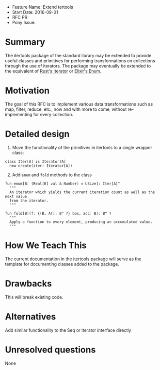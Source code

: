 - Feature Name: Extend tertools
- Start Date: 2016-09-01
- RFC PR: 
- Pony Issue: 

# Summary

The itertools package of the standard library may be extended to provide useful classes and primitives for performing transformations on collections through the use of iterators. The package may eventually be extended to the equivalent of [Rust's Iterator](https://doc.rust-lang.org/std/iter/trait.Iterator.html) or [Elixir's Enum](http://elixir-lang.org/docs/stable/elixir/Enum.html).

# Motivation

The goal of this RFC is to implement various data transformations such as map, filter, reduce, etc., now and with more to come, without re-implementing for every collection.

# Detailed design

1. Move the functionality of the primitives in itertools to a single wrapper class:
  
  ```pony
  class Iter[A] is Iterator[A]
    new create(iter: Iterator[A])
  ```
2. Add `enum` and `fold` methods to the class
  ```pony
  fun enum[B: (Real[B] val & Number) = USize]: Iter[A]^
    """
    An iterator which yields the current iteration count as well as the next value
    from the iterator.
    """
  
  fun fold[B](f: {(B, A!): B^ ?} box, acc: B): B^ ?
    """
    Apply a function to every element, producing an accumulated value.
    """
  ```

# How We Teach This

The current documentation in the itertools package will serve as the template for documenting classes added to the package.

# Drawbacks

This will break existing code.

# Alternatives

Add similar functionality to the Seq or Iterator interface directly

# Unresolved questions

None
